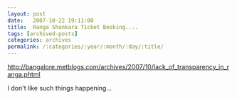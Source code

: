 ```yaml
---
layout: post
date:	2007-10-22 19:11:00
title:  Ranga Shankara Ticket Booking....
tags: [archived-posts]
categories: archives
permalink: /:categories/:year/:month/:day/:title/
---
```

http://bangalore.metblogs.com/archives/2007/10/lack_of_transparency_in_ranga.phtml

I don't like such things happening...
